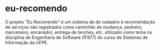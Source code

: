# eu-recomendo
O projeto "Eu Recomendo" é um sistema de de cadastro e recomendação de serviços não registrados como caminhão de mudança, pedreiro, marceneiro, encanador, entrega de lanches, etc. utilizado como tema na disciplina de Engenharia de Software (IF977) do curso de Sistemas de Informação da UFPE.
